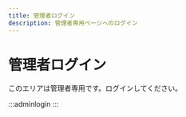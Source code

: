 ```yaml
---
title: 管理者ログイン
description: 管理者専用ページへのログイン
---
```


# 管理者ログイン

このエリアは管理者専用です。ログインしてください。

:::adminlogin
:::
